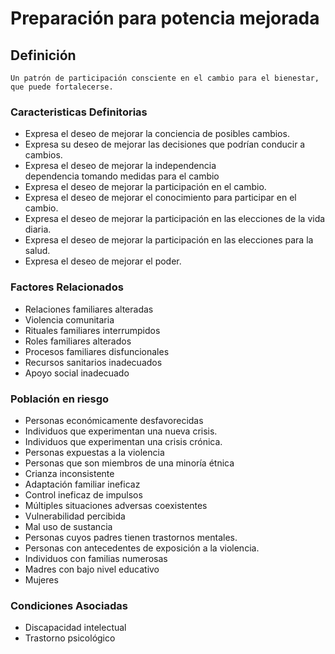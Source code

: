 # Preparación para potencia mejorada
## Definición
	Un patrón de participación consciente en el cambio para el bienestar, que puede fortalecerse.

### Caracteristicas Definitorias
- Expresa el deseo de mejorar la 
conciencia de posibles cambios.  
- Expresa su deseo de mejorar las 
decisiones que podrían conducir 
a cambios.   
- Expresa el deseo de mejorar la 
independencia   
dependencia tomando 
medidas para el cambio   
- Expresa el deseo de mejorar 
la participación en el 
cambio.    
- Expresa el deseo de mejorar el 
conocimiento para participar 
en el cambio.   
- Expresa el deseo de mejorar la 
participación en las elecciones de 
la vida diaria.   
- Expresa el deseo de mejorar la 
participación en las elecciones 
para la salud.   
- Expresa el deseo de mejorar 
el poder.   
 

### Factores Relacionados
- Relaciones familiares alteradas   
- Violencia comunitaria   
- Rituales familiares interrumpidos   
- Roles familiares alterados   
- Procesos familiares disfuncionales   
- Recursos sanitarios 
inadecuados   
- Apoyo social inadecuado

### Población en riesgo
- Personas económicamente 
desfavorecidas   
- Individuos que experimentan 
una nueva crisis.   
- Individuos que experimentan una 
crisis crónica.   
- Personas expuestas a la violencia   
- Personas que son miembros de 
una minoría étnica   
- Crianza inconsistente   
- Adaptación familiar ineficaz   
- Control ineficaz de impulsos   
- Múltiples situaciones 
adversas coexistentes   
- Vulnerabilidad percibida   
- Mal uso de sustancia  
- Personas cuyos padres tienen 
trastornos mentales.   
- Personas con antecedentes de 
exposición a la violencia.   
- Individuos con familias numerosas   
- Madres con bajo nivel educativo   
- Mujeres  


### Condiciones Asociadas
- Discapacidad intelectual  
- Trastorno psicológico   
 
 
 
 
 
 
 
 
 
 
 
 
 
 